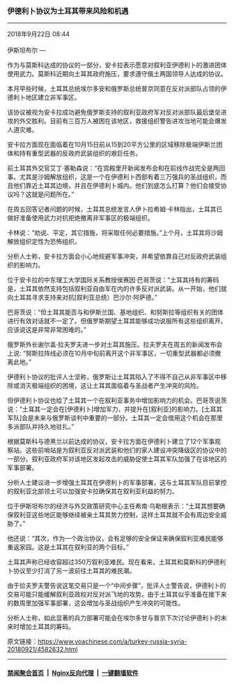 ### 伊德利卜协议为土耳其带来风险和机遇
------------------------

<div class="published">
 <span class="date" title="中国时间">
  <time datetime="2018-09-22T08:44:15+08:00">
   2018年9月22日 08:44
  </time>
 </span>
</div>
<br/>
<div class="wsw">
 <span class="dateline">
  伊斯坦布尔 —
 </span>
 <p>
  作为与莫斯科达成的协议的一部分，安卡拉表示愿意对叙利亚伊德利卜的激进团体使用武力。莫斯科近期向土耳其政府施压，要求遵守俄土两国领导人达成的协议。
 </p>
 <p>
  本月早些时候，土耳其总统埃尔多安和俄罗斯总统普京同意在反对派部队占领的伊德利卜地区建立非军事区。
 </p>
 <p>
  该协议被视为安卡拉成功避免俄罗斯支持的叙利亚政府军对反对派部队最后堡垒进攻的外交胜利。目前有三百万人被困在该地区，救援组织警告进攻当地可能会爆发人道灾难。
 </p>
 <p>
  安卡拉方面现在面临着在10月15日前从15到20平方公里的区域移除极端伊斯兰团体和持有重型武器的反政府武装组织的艰巨任务。
 </p>
 <p>
  前土耳其外交官艾丁·塞勒森说：“在宫殿里开新闻发布会和在前线作战完全是两回事。尤其是沙姆解放组织，这是一个在伊德利卜西部有着三万强兵的圣战组织，而且他们靠近土耳其边境，并且在伊德利卜城内。他们到底怎么打算？他们会接受协议吗？这就是问题所在。”
 </p>
 <p>
  在周五回答记者问题的时候，土耳其总统发言人伊卜拉希姆·卡林指出，土耳其已做好准备使用武力对抗拒绝撤离非军事区的极端组织。
 </p>
 <p>
  卡林说：“劝说、平定，其它措施，将采取任何必要措施。”上个月，土耳其将沙姆解放组织定性为恐怖组织。
 </p>
 <p>
  分析人士称，安卡拉方面会小心地规避军事冲突，并希望依靠自己对反政府武装组织的影响力。
 </p>
 <p>
  位于安卡拉的中东理工大学国际关系教授侯赛因·巴哥茨说：“土耳其持有的筹码是，土耳其依然支持包括叙利亚自由军在内的许多反对派武装。从一开始，他们就向土耳其寻求支持来对抗[叙利亚总统）巴沙尔·阿萨德。”
 </p>
 <p>
  巴哥茨说：“但土耳其能否与和伊斯兰国、基地组织、和努斯拉等组织有关的团体进行有效对话就不一定了。但俄罗斯期望土耳其能够成功说服所有这些组织离开。应该说这是非常非常困难的。”
 </p>
 <p>
  俄罗斯外长谢尔盖·拉夫罗夫进一步对土耳其施压。拉夫罗夫在周五的新闻发布会上说: “努斯拉阵线必须在10月中旬前离开这个非军事区，一切重型武器都必须撤离此地。”
 </p>
 <p>
  伊德利卜协议的批评人士坚称，俄罗斯让土耳其陷入了不得不自己从非军事区中移除或消灭极端组织的困境，这让土耳其面临着与圣战者产生冲突的风险。
 </p>
 <p>
  但伊德利卜协议也给了土耳其一个在叙利亚事务中增加影响力的机会。巴哥茨说茨说：“土耳其一定会在[伊德利卜]增加军力，并提升在[叙利亚]的影响力。[土耳其军队]会是未来与俄罗斯谈判中重要的一部分。土耳其一定会借用这个机会在那里多派部队并持久地驻扎。”
 </p>
 <p>
  根据莫斯科与德黑兰以前达成的协议，安卡拉方面在伊德利卜建立了12个军事观察站。这些前哨站是为叙利亚反对派武装和他们的家人建设冲突降级区的协议中的一部分。叙利亚政府军对该地区发起攻击的威胁促使土耳其军队加强了在该地区的军事部署。
 </p>
 <p>
  分析人士建议进一步增强土耳其在伊德利卜的军事部署，这与土耳其军队目前掌控的叙利亚北部领土可以加强安卡拉确保其在叙利亚利益的努力。
 </p>
 <p>
  位于伊斯坦布尔的经济与外交政策研究中心主任希南·乌勒根表示：“土耳其想要确保叙利亚这些地区能够继续被亲土耳其势力控制，这样土耳其就不会有周边安全威胁了。”
 </p>
 <p>
  他还说：“其次，作为一个政治协议，会有足够的安全保证来确保叙利亚难民能够重返家园。这是土耳其在叙利亚的两个目标。”
 </p>
 <p>
  土耳其声称已经收容超过350万叙利亚难民。现在看来，土耳其和莫斯科的伊德利卜协议至少打消了另一波前往土耳其的难民潮。
 </p>
 <p>
  由于拉夫罗夫警告说这笔交易只是一个“中间步骤”，批评人士警告说，伊德利卜的交易可能只能缓解叙利亚政权对反对派飞地的攻势。由于土耳其似乎准备在接下来的数周里加强军事部署，这会增加与圣战组织产生冲突的可能性。
 </p>
 <p>
  分析人士称，如此显著的兵力部署可能会在埃尔多甘与普京下次讨论伊德利卜的未来时增加土耳其的筹码。
 </p>
 <p>
 </p>
</div>

原文链接：https://www.voachinese.com/a/turkey-russia-syria-20180921/4582632.html


------------------------
#### [禁闻聚合首页](https://github.com/gfw-breaker/banned-news/blob/master/README.md) &nbsp;|&nbsp; [Nginx反向代理](https://github.com/gfw-breaker/open-proxy/blob/master/README.md) &nbsp;|&nbsp;  [一键翻墙软件](https://github.com/gfw-breaker/nogfw/blob/master/README.md)